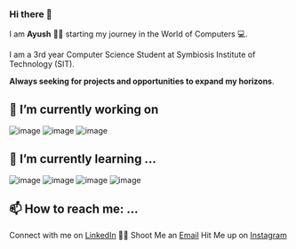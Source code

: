 ### Hi there 👋
I am **Ayush** 👦🏻 starting my journey in the World of Computers 💻.

I am a 3rd year Computer Science Student at Symbiosis Institute of Technology (SIT).

**Always seeking for projects and opportunities to expand my horizons**. 

## 🔭 I’m currently working on 

![image](https://user-images.githubusercontent.com/59610160/88506709-2a7e9800-cff8-11ea-84bc-6e93d67fbdb2.png)
![image](https://user-images.githubusercontent.com/59610160/88507034-12f3df00-cff9-11ea-9388-2cb7d3f010a1.png)
![image](https://user-images.githubusercontent.com/59610160/88507090-3f0f6000-cff9-11ea-8a47-5c0f87be37d3.png)




## 🌱 I’m currently learning ...

![image](https://user-images.githubusercontent.com/59610160/88506797-63b70800-cff8-11ea-8542-2528daee7da1.png)
![image](https://user-images.githubusercontent.com/59610160/88507242-99a8bc00-cff9-11ea-835c-d61006039dfa.png)
![image](https://user-images.githubusercontent.com/59610160/88507283-bba23e80-cff9-11ea-9ccc-25ba501c7090.png)
![image](https://user-images.githubusercontent.com/59610160/88507325-d2e12c00-cff9-11ea-86b8-d26f0ab97414.png)


## 📫 How to reach me: ...
Connect with me on [LinkedIn](https://www.linkedin.com/in/ayush-tiwari-2867811b2/) 🤵🏻
Shoot Me an [Email](https://github.com/Ayush-py)
Hit Me up on [Instagram](https://www.instagram.com/ayushtiwari4real/)
